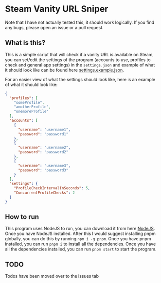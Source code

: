 # Steam Vanity URL Sniper

Note that I have not actually tested this, it should work logically. If you find any bugs, please open an issue or a pull request.

## What is this?

This is a simple script that will check if a vanity URL is available on Steam, you can set/edit the settings of the program (accounts to use, profiles to check and general app settings) in the `settings.json` and example of what it should look like can be found here [settings.example.json](./config/settings.example.json).

For an easier view of what the settings should look like, here is an example of what it should look like:

```json
{
  "profiles": [
    "someProfile",
    "anotherProfile",
    "onemoreProfile"
  ],
  "accounts": [
    {
      "username": "username1",
      "password": "password1"
    },
    {
      "username": "username2",
      "password": "password2"
    },
    {
      "username": "username3",
      "password": "password3"
    }
  ],
  "settings": {
    "ProfileCheckIntervalInSeconds": 5,
    "ConcurrentProfileChecks": 2
  }
}

```

## How to run

This program uses NodeJS to run, you can download it from here [NodeJS](https://nodejs.org/en/). Once you have NodeJS installed. After this I would suggest installing pnpm globally, you can do this by running `npm i -g pnpm`. Once you have pnpm installed, you can run `pnpm i` to install all the dependencies. Once you have all the dependencies installed, you can run `pnpm start` to start the program.

## TODO

Todos have been moved over to the issues tab

